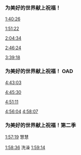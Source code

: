 ### 为美好的世界献上祝福！

[1:40:26](https://www.bilibili.com/video/BV1Wi421Y7eN/?t=6026)

[1:51:22](https://www.bilibili.com/video/BV1Wi421Y7eN/?t=6682)

[2:04:34](https://www.bilibili.com/video/BV1Wi421Y7eN/?t=7474)

[2:46:24](https://www.bilibili.com/video/BV1Wi421Y7eN/?t=9984)

[3:39:18](https://www.bilibili.com/video/BV1Wi421Y7eN/?t=13158)



### 为美好的世界献上祝福！ OAD

[4:43:03](https://www.bilibili.com/video/BV1Wi421Y7eN/?t=16983)

[4:45:30](https://www.bilibili.com/video/BV1Wi421Y7eN/?t=17130)

[4:51:11](https://www.bilibili.com/video/BV1Wi421Y7eN/?t=17471)

[4:56:04](https://www.bilibili.com/video/BV1Wi421Y7eN/?t=17764) [4:58:07](https://www.bilibili.com/video/BV1Wi421Y7eN/?t=17887)





### 为美好的世界献上祝福！第二季

[1:57:19](https://www.bilibili.com/video/BV19E421A7z5/?t=7039) 慧慧

[1:58:36](https://www.bilibili.com/video/BV19E421A7z5/?t=7116) 洗澡 [1:59:14](https://www.bilibili.com/video/BV19E421A7z5/?t=7154)



